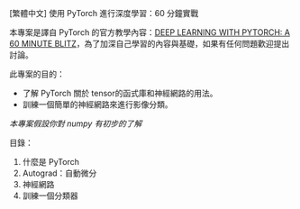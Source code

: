 [繁體中文] 使用 PyTorch 進行深度學習：60 分鐘實戰

本專案是譯自 PyTorch 的官方教學內容：[DEEP LEARNING WITH PYTORCH: A 60 MINUTE BLITZ](https://pytorch.org/tutorials/beginner/deep_learning_60min_blitz.html)，為了加深自己學習的內容與基礎，如果有任何問題歡迎提出討論。

此專案的目的：

- 了解 PyTorch 關於 tensor的函式庫和神經網路的用法。
- 訓練一個簡單的神經網路來進行影像分類。

*本專案假設你對 numpy 有初步的了解*

目錄：

1. 什麼是 PyTorch
2. Autograd：自動微分
3. 神經網路
4. 訓練一個分類器
